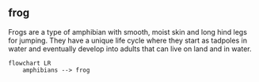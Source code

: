 ## frog
Frogs are a type of amphibian with smooth, moist skin and long hind legs for jumping. They have a unique life cycle where they start as tadpoles in water and eventually develop into adults that can live on land and in water.


```mermaid
flowchart LR
    amphibians --> frog

```
